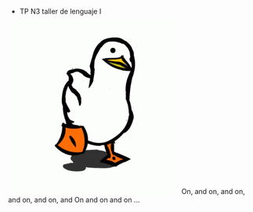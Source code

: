 - TP N3 taller de lenguaje I
<p><img aling ="rigth" src ="https://github.com/TallerDeLenguajes1/tl1_tp3_2023-julian-quin/blob/main/pato-caminando.gif" heigth="300" width="350" </p>
On, and on, and on, and on, and on, and
On and on and on ...
